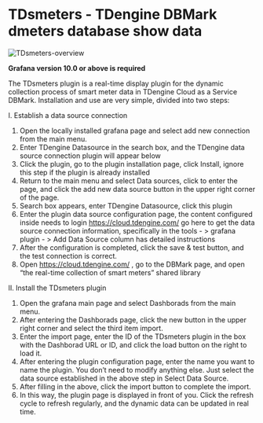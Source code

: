 # TDsmeters - TDengine DBMark dmeters database show data

![TDsmeters-overview](../assets/TDsmeters-full.jpeg)

**Grafana version 10.0 or above is required**

The TDsmeters plugin is a real-time display plugin for the dynamic collection process of smart meter data in TDengine Cloud as a Service DBMark. Installation and use are very simple, divided into two steps:

I. Establish a data source connection

1. Open the locally installed grafana page and select add new connection from the main menu.
2. Enter TDengine Datasource in the search box, and the TDengine data source connection plugin will appear below
3. Click the plugin, go to the plugin installation page, click Install, ignore this step if the plugin is already installed
4. Return to the main menu and select Data sources, click to enter the page, and click the add new data source button in the upper right corner of the page.
5. Search box appears, enter TDengine Datasource, click this plugin
6. Enter the plugin data source configuration page, the content configured inside needs to login https://cloud.tdengine.com/ go here to get the data source connection information, specifically in the tools - > grafana plugin - > Add Data Source column has detailed instructions
7. After the configuration is completed, click the save & test button, and the test connection is correct.
8. Open https://cloud.tdengine.com/ , go to the DBMark page, and open “the real-time collection of smart meters” shared library

II. Install the TDsmeters plugin

1. Open the grafana main page and select Dashborads from the main menu.
2. After entering the Dashborads page, click the new button in the upper right corner and select the third item import.
3. Enter the import page, enter the ID of the TDsmeters plugin in the box with the Dashborad URL or ID, and click the load button on the right to load it.
4. After entering the plugin configuration page, enter the name you want to name the plugin. You don’t need to modify anything else. Just select the data source established in the above step in Select Data Source.
5. After filling in the above, click the import button to complete the import.
6. In this way, the plugin page is displayed in front of you. Click the refresh cycle to refresh regularly, and the dynamic data can be updated in real time.